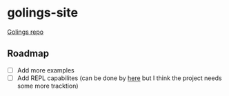 # golings-site
 [Golings repo](https://github.com/mauricioabreu/golings)  
 
 ## Roadmap
 
 - [ ] Add more examples
 - [ ] Add REPL capabilites (can be done by [here](https://go.dev/play/#:~:text=The%20playground%20service,the%20Go%20community) but I think the project needs some more tracktion)
